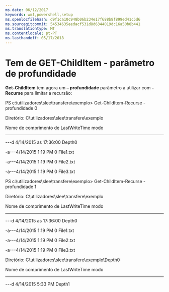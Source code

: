 ```yaml
---
ms.date: 06/12/2017
keywords: wmf,powershell,setup
ms.openlocfilehash: d9f1ca10c948b06b234e17f688b8f899ed41c5d6
ms.sourcegitcommit: 54534635eedacf531d8d6344019dc16a50b8b441
ms.translationtype: MT
ms.contentlocale: pt-PT
ms.lasthandoff: 05/17/2018
---
```

# <a name="get-childitem-has--depth-parameter"></a>Tem de GET-ChildItem - parâmetro de profundidade
**Get-ChildItem** tem agora um **– profundidade** parâmetro a utilizar com **-Recurse** para limitar a recursão:

PS c:\\utilizadores\\slee\\transfere\\exemplo&gt; Get-ChildItem-Recurse - profundidade 0

Diretório: C\\utilizadores\\slee\\transfere\\exemplo

Nome de comprimento de LastWriteTime modo

---- ------------- ------ ----

---d 4/14/2015 as 17:36:00 Depth0

-a---4/14/2015 1:19 PM 0 File1.txt

-a---4/14/2015 1:19 PM 0 File2.txt

-a---4/14/2015 1:19 PM 0 File3.txt

PS c:\\utilizadores\\slee\\transfere\\exemplo&gt; Get-ChildItem-Recurse - profundidade 1

Diretório: C\\utilizadores\\slee\\transfere\\exemplo

Nome de comprimento de LastWriteTime modo

---- ------------- ------ ----

---d 4/14/2015 as 17:36:00 Depth0

-a---4/14/2015 1:19 PM 0 File1.txt

-a---4/14/2015 1:19 PM 0 File2.txt

-a---4/14/2015 1:19 PM 0 File3.txt

Diretório: C\\utilizadores\\slee\\transfere\\exemplo\\Depth0

Nome de comprimento de LastWriteTime modo

---- ------------- ------ ----

---d 4/14/2015 5:33 PM Depth1
